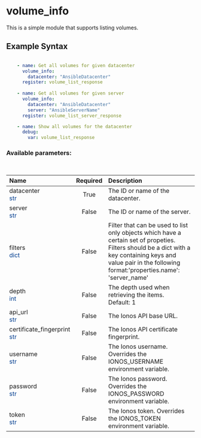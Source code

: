 # volume_info

This is a simple module that supports listing volumes.

## Example Syntax


```yaml

    - name: Get all volumes for given datacenter
      volume_info:
        datacenter: "AnsibleDatacenter"
      register: volume_list_response
      
    - name: Get all volumes for given server
      volume_info:
        datacenter: "AnsibleDatacenter"
        server: "AnsibleServerName"
      register: volume_list_server_response

    - name: Show all volumes for the datacenter
      debug:
        var: volume_list_response

```
### Available parameters:
&nbsp;

| Name | Required | Description |
| :--- | :---: | :--- |
| datacenter<br /><span style="color:#003d8f">str</span> | True | The ID or name of the datacenter. |
| server<br /><span style="color:#003d8f">str</span> | False | The ID or name of the server. |
| filters<br /><span style="color:#003d8f">dict</span> | False | Filter that can be used to list only objects which have a certain set of propeties. Filters should be a dict with a key containing keys and value pair in the following format:'properties.name': 'server_name' |
| depth<br /><span style="color:#003d8f">int</span> | False | The depth used when retrieving the items.<br />Default: 1 |
| api_url<br /><span style="color:#003d8f">str</span> | False | The Ionos API base URL. |
| certificate_fingerprint<br /><span style="color:#003d8f">str</span> | False | The Ionos API certificate fingerprint. |
| username<br /><span style="color:#003d8f">str</span> | False | The Ionos username. Overrides the IONOS_USERNAME environment variable. |
| password<br /><span style="color:#003d8f">str</span> | False | The Ionos password. Overrides the IONOS_PASSWORD environment variable. |
| token<br /><span style="color:#003d8f">str</span> | False | The Ionos token. Overrides the IONOS_TOKEN environment variable. |
